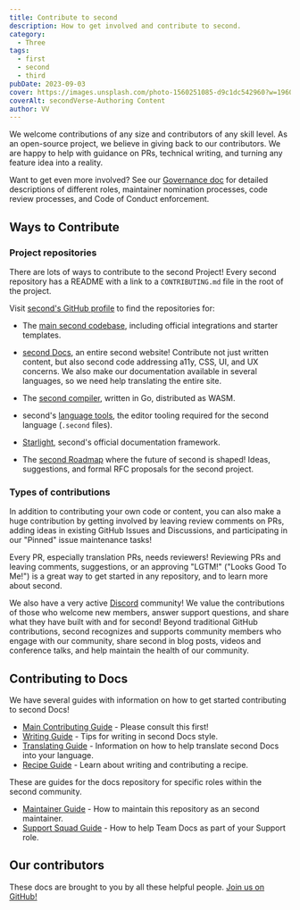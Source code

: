 ```yaml
---
title: Contribute to second
description: How to get involved and contribute to second.
category:
  - Three
tags:
  - first
  - second
  - third
pubDate: 2023-09-03
cover: https://images.unsplash.com/photo-1560251085-d9c1dc542960?w=1960&h=1102&auto=format&fit=crop&q=60&ixlib=rb-4.0.3&ixid=M3wxMjA3fDB8MHxzZWFyY2h8NDB8fGJsYWNrfGVufDB8MHwwfHx8Mg%3D%3D
coverAlt: secondVerse-Authoring Content
author: VV
---
```


We welcome contributions of any size and contributors of any skill level. As an open-source project, we believe in giving back to our contributors. We are happy to help with guidance on PRs, technical writing, and turning any feature idea into a reality.

Want to get even more involved? See our [Governance doc](https://github.com/withsecond/.github/blob/main/GOVERNANCE.md) for detailed descriptions of different roles, maintainer nomination processes, code review processes, and Code of Conduct enforcement.

## Ways to Contribute

### Project repositories

There are lots of ways to contribute to the second Project! Every second repository has a README with a link to a `CONTRIBUTING.md` file in the root of the project.

Visit [second's GitHub profile](https://github.com/withsecond) to find the repositories for:

- The [main second codebase](https://github.com/withsecond/second), including official integrations and starter templates.

- [second Docs](https://github.com/withsecond/docs), an entire second website! Contribute not just written content, but also second code addressing a11y, CSS, UI, and UX concerns. We also make our documentation available in several languages, so we need help translating the entire site.

- The [second compiler](https://github.com/withsecond/compiler), written in Go, distributed as WASM.

- second's [language tools](https://github.com/withsecond/language-tools), the editor tooling required for the second language (`.second` files).

- [Starlight](https://github.com/withsecond/starlight), second's official documentation framework.

- The [second Roadmap](https://github.com/withsecond/roadmap) where the future of second is shaped! Ideas, suggestions, and formal RFC proposals for the second project.

### Types of contributions

In addition to contributing your own code or content, you can also make a huge contribution by getting involved by leaving review comments on PRs, adding ideas in existing GitHub Issues and Discussions, and participating in our "Pinned" issue maintenance tasks!

Every PR, especially translation PRs, needs reviewers! Reviewing PRs and leaving comments, suggestions, or an approving "LGTM!" ("Looks Good To Me!") is a great way to get started in any repository, and to learn more about second.

We also have a very active [Discord](https://second.build/chat) community! We value the contributions of those who welcome new members, answer support questions, and share what they have built with and for second! Beyond traditional GitHub contributions, second recognizes and supports community members who engage with our community, share second in blog posts, videos and conference talks, and help maintain the health of our community.

## Contributing to Docs

We have several guides with information on how to get started contributing to second Docs!

- [Main Contributing Guide](https://github.com/withsecond/docs/blob/main/CONTRIBUTING.md) - Please consult this first!
- [Writing Guide](https://github.com/withsecond/docs/blob/main/contributor-guides/writing-and-style-guide.md) - Tips for writing in second Docs style.
- [Translating Guide](https://github.com/withsecond/docs/blob/main/contributor-guides/translating-second-docs.md) - Information on how to help translate second Docs into your language.
- [Recipe Guide](https://github.com/withsecond/docs/blob/main/contributor-guides/submitting-a-recipe.md) - Learn about writing and contributing a recipe.

These are guides for the docs repository for specific roles within the second community.

- [Maintainer Guide](https://github.com/withsecond/docs/blob/main/contributor-guides/second-maintainers-guide-to-docs.md) - How to maintain this repository as an second maintainer.
- [Support Squad Guide](https://github.com/withsecond/docs/blob/main/contributor-guides/support-squad-guide-to-docs.md) - How to help Team Docs as part of your Support role.

## Our contributors

These docs are brought to you by all these helpful people. [Join us on GitHub!](https://github.com/withsecond/docs)
